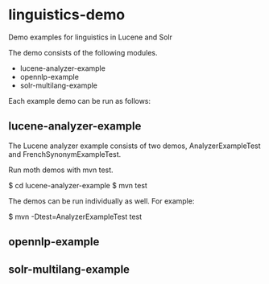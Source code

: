 linguistics-demo
================

Demo examples for linguistics in Lucene and Solr

The demo consists of the following modules.

- lucene-analyzer-example
- opennlp-example
- solr-multilang-example

Each example demo can be run as follows:

lucene-analyzer-example
-----------------------

The Lucene analyzer example consists of two demos,
AnalyzerExampleTest and FrenchSynonymExampleTest.

Run moth demos with mvn test.

  $ cd lucene-analyzer-example
  $ mvn test

The demos can be run individually as well. For example:

  $ mvn -Dtest=AnalyzerExampleTest test


opennlp-example
---------------


solr-multilang-example
----------------------
